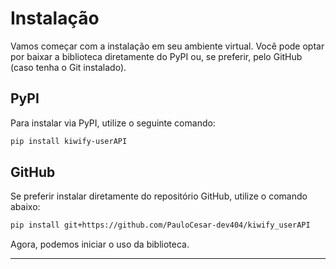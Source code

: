 # Instalação

Vamos começar com a instalação em seu ambiente virtual. Você pode optar por baixar a biblioteca diretamente do PyPI ou, se preferir, pelo GitHub (caso tenha o Git instalado).

## PyPI

Para instalar via PyPI, utilize o seguinte comando:

```bash
pip install kiwify-userAPI
```

## GitHub

Se preferir instalar diretamente do repositório GitHub, utilize o comando abaixo:

```bash
pip install git+https://github.com/PauloCesar-dev404/kiwify_userAPI
```

Agora, podemos iniciar o uso da biblioteca.

---


